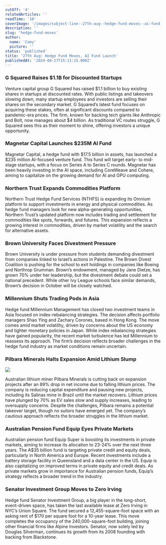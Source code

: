 ```yaml
---
cutOff: '4'
relatedArticles: ''
readTime: '10'
coverImage: '/images/subject-line--27th-aug--hedge-fund-moves--ai-fund-launch-b-MwNT.webp'
description: ''
slug: 'hedge-fund-moves'
author:
  name: 'Camy'
  picture: ''
status: 'published'
title: '27th Aug: Hedge Fund Moves, AI Fund Launch'
publishedAt: '2024-08-27T15:11:15.000Z'
---
```


### G Squared Raises $1.1B for Discounted Startups

Venture capital group G Squared has raised $1.1 billion to buy existing shares in startups at discounted rates. With public listings and takeovers slowing down, many startup employees and investors are selling their shares on the secondary market. G Squared’s latest fund focuses on acquiring these stakes, often at significant discounts compared to pandemic-era prices. The firm, known for backing tech giants like Anthropic and Bolt, now manages about $4 billion. As traditional VC routes struggle, G Squared sees this as their moment to shine, offering investors a unique opportunity.

### Magnetar Capital Launches $235M AI Fund

Magnetar Capital, a hedge fund with $17.5 billion in assets, has launched a $235 million AI-focused venture fund. This fund will target early- to mid-stage startups, with a focus on Series A to Series C rounds. Magnetar has been heavily investing in the AI space, including CoreWeave and Cohere, aiming to capitalize on the growing demand for AI and GPU computing.

### Northern Trust Expands Commodities Platform

Northern Trust Hedge Fund Services (NTHFS) is expanding its Omnium platform to support investments in energy and physical commodities. As hedge fund managers look for new alpha-generating opportunities, Northern Trust’s updated platform now includes trading and settlement for commodities like spots, forwards, and futures. This expansion reflects a growing interest in commodities, driven by market volatility and the search for alternative assets.

### Brown University Faces Divestment Pressure

Brown University is under pressure from students demanding divestment from companies linked to Israel’s actions in Palestine. The Brown Divest Coalition is pushing for the school to exit holdings in companies like Boeing and Northrop Grumman. Brown’s endowment, managed by Jane Dietze, has grown 70% under her leadership, but the divestment debate could set a national precedent. While other Ivy League schools face similar demands, Brown’s decision in October will be closely watched.

### Millennium Shuts Trading Pods in Asia

Hedge fund Millennium Management has closed two investment teams in Asia focused on index-rebalancing strategies. The decision affects portfolio managers Shao Ying and Zachary Corones, based in Hong Kong. The move comes amid market volatility, driven by concerns about the US economy and tighter monetary policies in Japan. While index rebalancing strategies have gained popularity, the recent market turbulence has led Millennium to reassess its approach. The firm’s decision reflects broader challenges in the hedge fund industry as market conditions remain uncertain.

### Pilbara Minerals Halts Expansion Amid Lithium Slump

![](/images/subject-line--27th-aug--hedge-fund-moves--ai-fund-launch-b-A3MT.webp)

Australian lithium miner Pilbara Minerals is cutting back on expansion projects after an 89% drop in net income due to falling lithium prices. The company is reducing capital expenditure and pausing new projects, including its Salinas mine in Brazil until the market recovers. Lithium prices have plunged by 70% as EV sales slow and supply increases, leading to oversupply concerns. Despite the challenges, Pilbara remains a potential takeover target, though no suitors have emerged yet. The company’s cautious approach reflects the broader struggles in the lithium market.

### Australian Pension Fund Equip Eyes Private Markets

Australian pension fund Equip Super is boosting its investments in private markets, aiming to increase its allocation to 23-24% over the next three years. The A$35 billion fund is targeting private credit and equity deals, particularly in North America and Europe. Recent investments include a battery storage facility in Queensland and a data center in the US. Equip is also capitalizing on improved terms in private equity and credit deals. As private markets grow in importance for Australian pension funds, Equip’s strategy reflects a broader trend in the industry.

### Senator Investment Group Moves to Zero Irving

Hedge fund Senator Investment Group, a big player in the long-short, event-driven space, has taken the last available lease at Zero Irving in NYC’s Union Square. The fund secured a 12,455-square-foot space with an asking rent of $170 per square foot for a 10-year lease. This move completes the occupancy of the 240,000-square-foot building, joining other financial firms like Alpine Investors. Senator, now solely led by Douglas Silverman, continues its growth from its 2008 founding with backing from Blackstone.